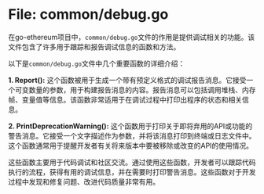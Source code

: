 # File: common/debug.go

在go-ethereum项目中，`common/debug.go`文件的作用是提供调试相关的功能。该文件包含了许多用于跟踪和报告调试信息的函数和方法。

以下是`common/debug.go`文件中几个重要函数的详细介绍：

**1. Report():** 这个函数被用于生成一个带有预定义格式的调试报告消息。它接受一个可变数量的参数，用于构建报告消息的内容。报告消息可以包括调用堆栈、内存帧、变量值等信息。该函数非常适用于在调试过程中打印出程序的状态和相关信息。

**2. PrintDeprecationWarning():** 这个函数用于打印关于即将弃用的API或功能的警告消息。它接受一个文字描述作为参数，并将该消息打印到终端或日志文件中。这个函数通常用于提醒开发者有关将来版本中要被移除或改变的API的使用情况。

这些函数主要用于代码调试和社区交流。通过使用这些函数，开发者可以跟踪代码执行的流程，获得有用的调试信息，并在需要时打印警告消息。这些函数对于开发过程中发现和修复问题、改进代码质量非常有用。

